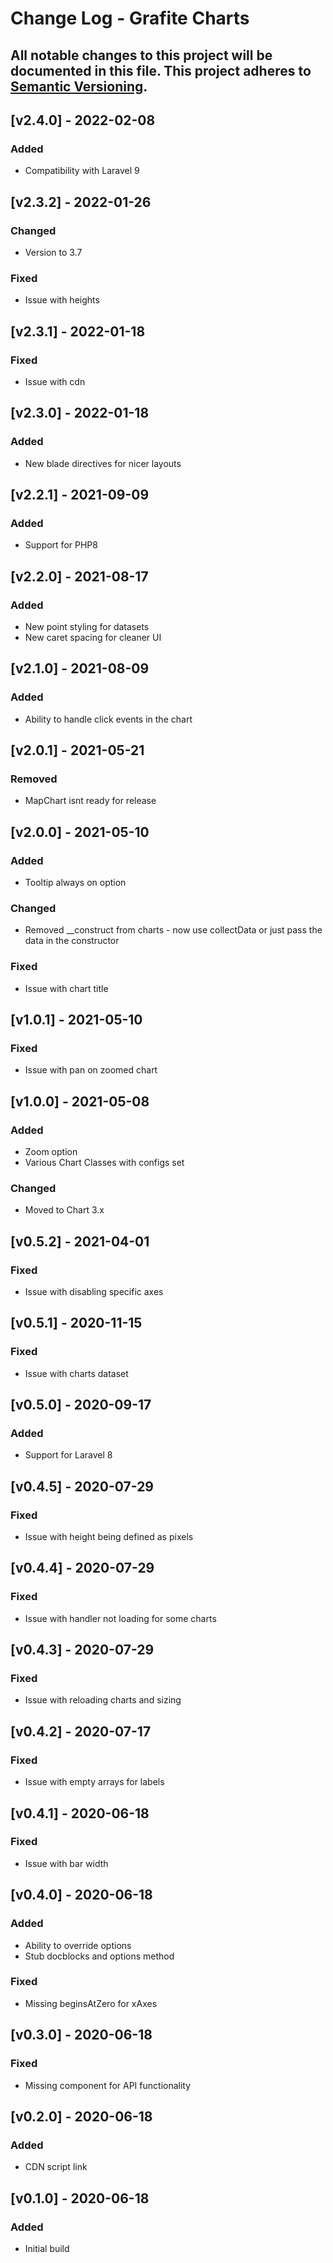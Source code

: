 # Change Log - Grafite Charts
All notable changes to this project will be documented in this file.
This project adheres to [Semantic Versioning](http://semver.org/).
----

## [v2.4.0] - 2022-02-08

### Added
- Compatibility with Laravel 9

## [v2.3.2] - 2022-01-26

### Changed
- Version to 3.7

### Fixed
- Issue with heights

## [v2.3.1] - 2022-01-18

### Fixed
- Issue with cdn

## [v2.3.0] - 2022-01-18

### Added
- New blade directives for nicer layouts

## [v2.2.1] - 2021-09-09

### Added
- Support for PHP8

## [v2.2.0] - 2021-08-17

### Added
- New point styling for datasets
- New caret spacing for cleaner UI

## [v2.1.0] - 2021-08-09

### Added
- Ability to handle click events in the chart

## [v2.0.1] - 2021-05-21

### Removed
- MapChart isnt ready for release

## [v2.0.0] - 2021-05-10

### Added
- Tooltip always on option

### Changed
- Removed __construct from charts - now use collectData or just pass the data in the constructor

### Fixed
- Issue with chart title

## [v1.0.1] - 2021-05-10

### Fixed
- Issue with pan on zoomed chart

## [v1.0.0] - 2021-05-08

### Added
- Zoom option
- Various Chart Classes with configs set

### Changed
- Moved to Chart 3.x

## [v0.5.2] - 2021-04-01

### Fixed
- Issue with disabling specific axes

## [v0.5.1] - 2020-11-15

### Fixed
- Issue with charts dataset

## [v0.5.0] - 2020-09-17

### Added
- Support for Laravel 8

## [v0.4.5] - 2020-07-29

### Fixed
- Issue with height being defined as pixels

## [v0.4.4] - 2020-07-29

### Fixed
- Issue with handler not loading for some charts

## [v0.4.3] - 2020-07-29

### Fixed
- Issue with reloading charts and sizing

## [v0.4.2] - 2020-07-17

### Fixed
- Issue with empty arrays for labels

## [v0.4.1] - 2020-06-18

### Fixed
- Issue with bar width

## [v0.4.0] - 2020-06-18

### Added
- Ability to override options
- Stub docblocks and options method

### Fixed
- Missing beginsAtZero for xAxes

## [v0.3.0] - 2020-06-18

### Fixed
- Missing component for API functionality

## [v0.2.0] - 2020-06-18

### Added
- CDN script link

## [v0.1.0] - 2020-06-18

### Added
- Initial build
